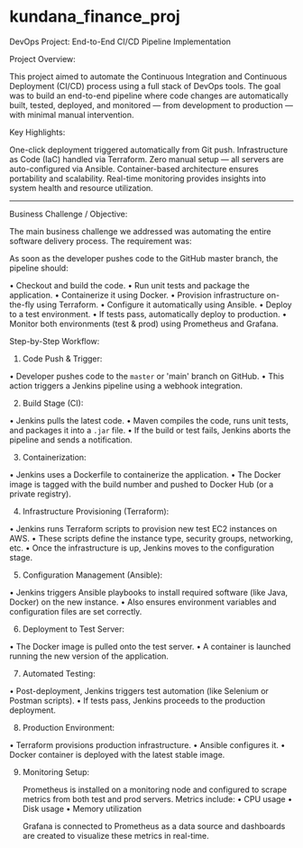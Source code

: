 # kundana_finance_proj
DevOps Project: End-to-End CI/CD Pipeline Implementation

Project Overview:

This project aimed to automate the Continuous Integration and Continuous Deployment (CI/CD) process using a full stack of DevOps tools. The goal was to build an end-to-end pipeline where code changes are automatically built, tested, deployed, and monitored — from development to production — with minimal manual intervention.

Key Highlights:

 One-click deployment triggered automatically from Git push.
 Infrastructure as Code (IaC) handled via Terraform.
 Zero manual setup — all servers are auto-configured via Ansible.
 Container-based architecture ensures portability and scalability.
 Real-time monitoring provides insights into system health and resource utilization.

---

Business Challenge / Objective:

The main business challenge we addressed was automating the entire software delivery process. The requirement was:

 As soon as the developer pushes code to the GitHub master branch, the pipeline should:

•	Checkout and build the code.
•	Run unit tests and package the application.
•	Containerize it using Docker.
•	Provision infrastructure on-the-fly using Terraform.
•	Configure it automatically using Ansible.
•	Deploy to a test environment.
•	If tests pass, automatically deploy to production.
•	Monitor both environments (test & prod) using Prometheus and Grafana.

Step-by-Step Workflow:

1. Code Push & Trigger:

•	Developer pushes code to the `master` or 'main' branch on GitHub.
•	This action triggers a Jenkins pipeline using a webhook integration.

2. Build Stage (CI):

•	Jenkins pulls the latest code.
•	Maven compiles the code, runs unit tests, and packages it into a `.jar` file.
•	If the build or test fails, Jenkins aborts the pipeline and sends a notification.

3. Containerization:

•	Jenkins uses a Dockerfile to containerize the application.
•	The Docker image is tagged with the build number and pushed to Docker Hub (or a private registry).

4. Infrastructure Provisioning (Terraform):

•	Jenkins runs Terraform scripts to provision new test EC2 instances on AWS.
•	These scripts define the instance type, security groups, networking, etc.
•	Once the infrastructure is up, Jenkins moves to the configuration stage.

5. Configuration Management (Ansible):

•	Jenkins triggers Ansible playbooks to install required software (like Java, Docker) on the new instance.
•	Also ensures environment variables and configuration files are set correctly.

6. Deployment to Test Server:

•	The Docker image is pulled onto the test server.
•	A container is launched running the new version of the application.

7. Automated Testing:

•	Post-deployment, Jenkins triggers test automation (like Selenium or Postman scripts).
•	If tests pass, Jenkins proceeds to the production deployment.

8. Production Environment:

•	Terraform provisions production infrastructure.
•	Ansible configures it.
•	Docker container is deployed with the latest stable image.

9. Monitoring Setup:

    Prometheus is installed on a monitoring node and configured to scrape metrics from both test and prod servers.
    Metrics include:
•	CPU usage
•	Disk usage
•	Memory utilization

    Grafana is connected to Prometheus as a data source and dashboards are created to visualize these metrics in real-time.
